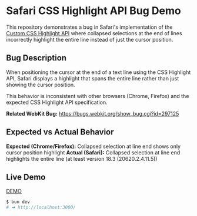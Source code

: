 # Safari CSS Highlight API Bug Demo

This repository demonstrates a bug in Safari's implementation of the [Custom CSS Highlight API](https://developer.mozilla.org/en-US/docs/Web/API/CSS_Custom_Highlight_API) where collapsed selections at the end of lines incorrectly highlight the entire line instead of just the cursor position.

## Bug Description

When positioning the cursor at the end of a text line using the CSS Highlight API, Safari displays a highlight that spans the entire line rather than just showing the cursor position.

This behavior is inconsistent with other browsers (Chrome, Firefox) and the expected CSS Highlight API specification.

**Related WebKit Bug:** https://bugs.webkit.org/show_bug.cgi?id=297125

## Expected vs Actual Behavior

**Expected (Chrome/Firefox):** Collapsed selection at line end shows only cursor position highlight
**Actual (Safari):** Collapsed selection at line end highlights the entire line (at least version 18.3 (20620.2.4.11.5))

## Live Demo

[DEMO](https://iam-medvedev.github.io/safari-css-highlight-api-bug/)

```sh
$ bun dev
# ➜ http://localhost:3000/
```
